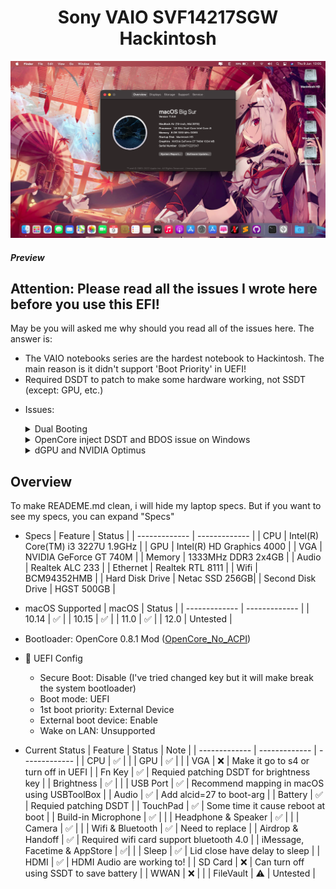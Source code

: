<h1 align="center">Sony VAIO SVF14217SGW Hackintosh</h1> 

![lspcon_debug](./img/desktop.png)
<h5 algin="center">Preview</h5>

## Attention: Please read all the issues I wrote here before you use this EFI!

May be you will asked me why should you read all of the issues here. The answer is:
- The VAIO notebooks series are the hardest notebook to Hackintosh. The main reason is it didn't support 'Boot Priority' in UEFI!
- Required DSDT to patch to make some hardware working, not SSDT (except: GPU, etc.)

* Issues:
	<details>
		<summary>Dual Booting</summary>
		<br>
		For some reason, almost VAIO notebooks come from 2016 or older (I donn't sure about that!) didn't have any option in UEFI called: 'Boot Priority'. So, that mean there're many challenge come with that. To fixed this, we inly have 1 solution: Using EasyUEFI to custom boot entry! Download <a href="https://www.easyuefi.com/index-us.html">EasyUEFI</a>
		<br>
		<br>
		To add OpenCore and make it boot first instead of Windows Boot Manager (WBM). Please choose OpenCore.efi from /EFI/OC/OpenCore.efi 
		<br>
		For full guide about this, please read <a href="https://www.olarila.com/topic/13072-dual-boot-guide-clover-and-open-core/">here</a>
	</details>

	<details>
		<summary>OpenCore inject DSDT and BDOS issue on Windows</summary>
		<br>
		As you now, OpenCore is my favourite bootloader because it supported more OSes and faster than Chameleon (Legacy) and Clover!
		<br>
		Beside, there're also many error come with this bootloader. Like using DSDT instead SSDT. The main reason for this is there are lot of various kext support more hardware. That mean you needn't use DSDT anymore, only use SSDT and hot-patch. But the VAIO notebooks aren't! They required DDST to make macOS read their battery! (Basically, <a href="https://github.com/1Revenger1/ECEnabler">ECEnabler</a> didn't work with some VAIO notebooks, they need DSDT to read the battery). And that mean OpenCore will inject our patched DSDT to all OSes and it cause BDOS on Windows! 
		<br>
		Luckily, Olarila have make a version to make OpenCore didn't inject patched DSDT to all OSes. You can check this: <a href="https://github.com/OlarilaHackintosh/OpenCore_NO_ACPI">OpenCore_No_ACPI</a>
		<br>
		<br>
		For more information about inject ACPI inject, you can read <a href="https://dortania.github.io/OpenCore-Install-Guide/why-oc.html#does-opencore-always-inject-smbios-and-acpi-data-into-other-oses">here</a>
	</details>

	<details>
		<summary>dGPU and NVIDIA Optimus</summary>
		<br>
		This is the true of pain on the VAIO notebook. As you now, Apple has removed NVIDIA Web Driver since macOS Mojave (10.14). That mean you can use Web Driver on 10.13.6 or older. Although you can turn off dGPU via UEFI, but as a gammer (i.e Genshin player) i cann't do that. Becasue if i want to go to Windows to play games, i have to go to UEFI and turn dGPU on, and when i want to use macOS, i have to repeat the action again. Seems like it will cost a lot of time! Dortania has showed a guide that turn dGPU off, you can read <a href="https://dortania.github.io/OpenCore-Install-Guide/extras/spoof.html#windows-gpu-selection">here</a> 
		<br>
		<br>
		Unfortunately, all VAIO notebooks doesn't have any option call NVIDIA Optimus! That mean you only have 2 options:
			<br> 
			1. Disable dGPU via UEFI
			<br> 
			2. Turn dGPU to s4 state (I use this method with disable dGPU via Device Properties to make my battery didn't drain too much)
		<br>
		<br>
		I recommend using option 1. But if you're a gammer, option 2 is the best choice!
	</details>

## Overview

To make READEME.md clean, i will hide my laptop specs. But if you want to see my specs, you can expand "Specs" 

- Specs
	| Feature | Status |
	| ------------- | ------------- |
	| CPU | Intel(R) Core(TM) i3 3227U 1.9GHz |
	| GPU | Intel(R) HD Graphics 4000 |
	| VGA | NVIDIA GeForce GT 740M |
	| Memory | 1333MHz DDR3 2x4GB |
	| Audio | Realtek ALC 233 |
	| Ethernet | Realtek RTL 8111 |
	| Wifi | BCM94352HMB |
	| Hard Disk Drive | Netac SSD 256GB|
	| Second Disk Drive | HGST 500GB |

- macOS Supported
 	| macOS | Status |
	| ------------- | ------------- | 
	| 10.14 | ✅ | 
	| 10.15 | ✅ | 
	| 11.0 | ✅ |
	| 12.0 | Untested |  
- Bootloader: OpenCore 0.8.1 Mod (<a href="https://github.com/OlarilaHackintosh/OpenCore_NO_ACPI">OpenCore_No_ACPI</a>)

- 💾 UEFI Config
	* Secure Boot: Disable (I've tried changed key but it will make break the system bootloader)
	* Boot mode: UEFI
	* 1st boot priority: External Device
	* External boot device: Enable
	* Wake on LAN: Unsupported

- Current Status
	| Feature | Status | Note |
	| ------------- | ------------- | ------------- | 
	| CPU | ✅ | |
	| GPU | ✅ | |
	| VGA | ❌ | Make it go to s4 or turn off in UEFI |
	| Fn Key | ✅ | Requied patching DSDT for brightness key |
	| Brightness | ✅ | |
	| USB Port | ✅ | Recommend mapping in macOS using USBToolBox |
	| Audio | ✅ | Add alcid=27 to boot-arg |
	| Battery | ✅ | Requied patching DSDT |
	| TouchPad | ✅ | Some time it cause reboot at boot |
	| Build-in Microphone | ✅ | |
	| Headphone & Speaker | ✅ | |
	| Camera | ✅ | |
	| Wifi & Bluetooth | ✅ | Need to replace |
	| Airdrop & Handoff | ✅ | Required wifi card support bluetooth 4.0 |
	| iMessage, Facetime & AppStore | ✅| |
	| Sleep | ✅ | Lid close have delay to sleep |
	| HDMI |  ✅ | HDMI Audio are working to! |
	| SD Card | ❌ | Can turn off using SSDT to save battery |
	| WWAN | ❌ | |
	| FileVault | ⚠ | Untested |






